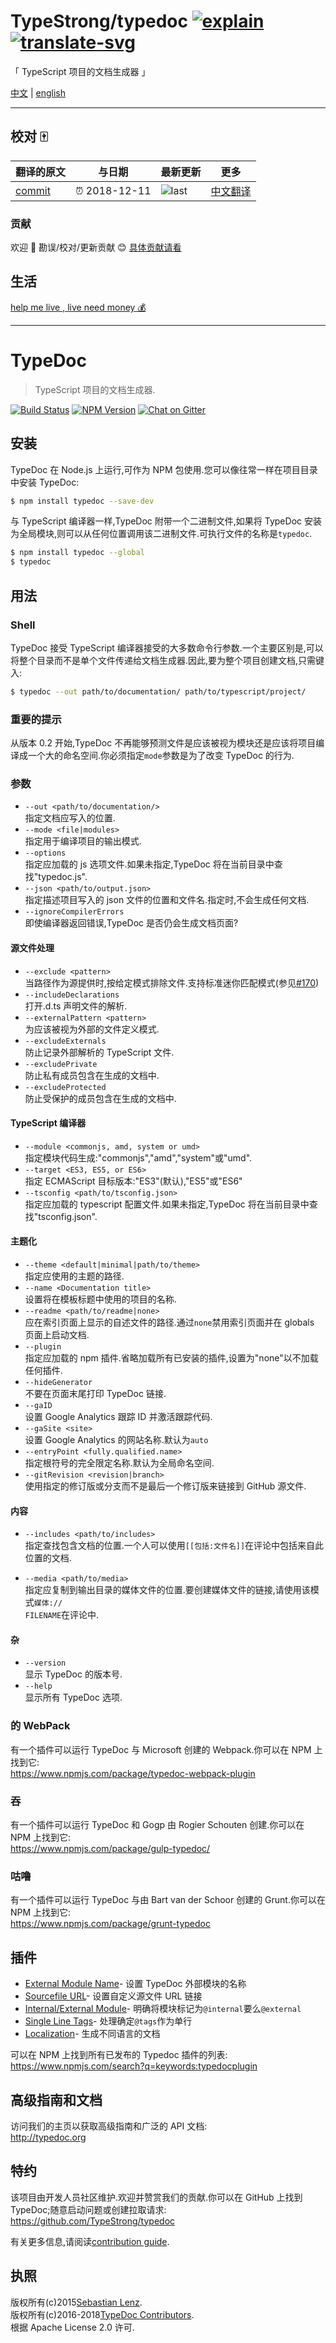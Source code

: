 # TypeStrong/typedoc [![explain]][source] [![translate-svg]][translate-list]

<!-- [![size-img]][size] -->

[explain]: http://llever.com/explain.svg
[source]: https://github.com/chinanf-boy/Source-Explain
[translate-svg]: http://llever.com/translate.svg
[translate-list]: https://github.com/chinanf-boy/chinese-translate-list
[size-img]: https://packagephobia.now.sh/badge?p=Name
[size]: https://packagephobia.now.sh/result?p=Name

「 TypeScript 项目的文档生成器 」

[中文](./readme.md) | [english](https://github.com/TypeStrong/typedoc)

---

## 校对 🀄️

<!-- doc-templite START generated -->
<!-- repo = 'TypeStrong/typedoc' -->
<!-- commit = 'e650aa7ec56f6b6ef5cbef2d3feddf6d7ee967bf' -->
<!-- time = '2018-12-11' -->

| 翻译的原文 | 与日期        | 最新更新 | 更多                       |
| ---------- | ------------- | -------- | -------------------------- |
| [commit]   | ⏰ 2018-12-11 | ![last]  | [中文翻译][translate-list] |

[last]: https://img.shields.io/github/last-commit/TypeStrong/typedoc.svg
[commit]: https://github.com/TypeStrong/typedoc/tree/e650aa7ec56f6b6ef5cbef2d3feddf6d7ee967bf

<!-- doc-templite END generated -->

### 贡献

欢迎 👏 勘误/校对/更新贡献 😊 [具体贡献请看](https://github.com/chinanf-boy/chinese-translate-list#贡献)

## 生活

[help me live , live need money 💰](https://github.com/chinanf-boy/live-need-money)

---

# TypeDoc

> TypeScript 项目的文档生成器.

[![Build Status](https://travis-ci.org/TypeStrong/typedoc.svg?branch=master)](https://travis-ci.org/TypeStrong/typedoc)
[![NPM Version](https://badge.fury.io/js/typedoc.svg)](http://badge.fury.io/js/typedoc)
[![Chat on Gitter](https://badges.gitter.im/TypeStrong/typedoc.svg)](https://gitter.im/TypeStrong/typedoc?utm_source=badge&utm_medium=badge&utm_campaign=pr-badge&utm_content=badge)

## 安装

TypeDoc 在 Node.js 上运行,可作为 NPM 包使用.您可以像往常一样在项目目录中安装 TypeDoc:

```bash
$ npm install typedoc --save-dev
```

与 TypeScript 编译器一样,TypeDoc 附带一个二进制文件,如果将 TypeDoc 安装为全局模块,则可以从任何位置调用该二进制文件.可执行文件的名称是`typedoc`.

```bash
$ npm install typedoc --global
$ typedoc
```

## 用法

### Shell

TypeDoc 接受 TypeScript 编译器接受的大多数命令行参数.一个主要区别是,可以将整个目录而不是单个文件传递给文档生成器.因此,要为整个项目创建文档,只需键入:

```bash
$ typedoc --out path/to/documentation/ path/to/typescript/project/
```

### 重要的提示

从版本 0.2 开始,TypeDoc 不再能够预测文件是应该被视为模块还是应该将项目编译成一个大的命名空间.你必须指定`mode`参数是为了改变 TypeDoc 的行为.

### 参数

- `--out <path/to/documentation/>`<br>指定文档应写入的位置.
- `--mode <file|modules>`<br>指定用于编译项目的输出模式.
- `--options`<br>指定应加载的 js 选项文件.如果未指定,TypeDoc 将在当前目录中查找"typedoc.js".
- `--json <path/to/output.json>`<br>指定描述项目写入的 json 文件的位置和文件名.指定时,不会生成任何文档.
- `--ignoreCompilerErrors`<br>即使编译器返回错误,TypeDoc 是否仍会生成文档页面?

#### 源文件处理

- `--exclude <pattern>`<br>当路径作为源提供时,按给定模式排除文件.支持标准迷你匹配模式(参见[#170](https://github.com/TypeStrong/typedoc/issues/170))
- `--includeDeclarations`<br>打开.d.ts 声明文件的解析.
- `--externalPattern <pattern>`<br>为应该被视为外部的文件定义模式.
- `--excludeExternals`<br>防止记录外部解析的 TypeScript 文件.
- `--excludePrivate`<br>防止私有成员包含在生成的文档中.
- `--excludeProtected`<br>防止受保护的成员包含在生成的文档中.

#### TypeScript 编译器

- `--module <commonjs, amd, system or umd>`<br>指定模块代码生成:"commonjs","amd","system"或"umd".
- `--target <ES3, ES5, or ES6>`<br>指定 ECMAScript 目标版本:"ES3"(默认),"ES5"或"ES6"
- `--tsconfig <path/to/tsconfig.json>`<br>指定应加载的 typescript 配置文件.如果未指定,TypeDoc 将在当前目录中查找"tsconfig.json".

#### 主题化

- `--theme <default|minimal|path/to/theme>`<br>指定应使用的主题的路径.
- `--name <Documentation title>`<br>设置将在模板标题中使用的项目的名称.
- `--readme <path/to/readme|none>`<br>应在索引页面上显示的自述文件的路径.通过`none`禁用索引页面并在 globals 页面上启动文档.
- `--plugin`<br>指定应加载的 npm 插件.省略加载所有已安装的插件,设置为"none"以不加载任何插件.
- `--hideGenerator`<br>不要在页面末尾打印 TypeDoc 链接.
- `--gaID`<br>设置 Google Analytics 跟踪 ID 并激活跟踪代码.
- `--gaSite <site>`<br>设置 Google Analytics 的网站名称.默认为`auto`
- `--entryPoint <fully.qualified.name>`<br>指定根符号的完全限定名称.默认为全局命名空间.
- `--gitRevision <revision|branch>`<br>使用指定的修订版或分支而不是最后一个修订版来链接到 GitHub 源文件.

#### 内容

- `--includes <path/to/includes>`<br>指定查找包含文档的位置.一个人可以使用<code>\[[包括:文件名]]</code>在评论中包括来自此位置的文档.

- `--media <path/to/media>`<br>指定应复制到输出目录的媒体文件的位置.要创建媒体文件的链接,请使用该模式<code>媒体:// FILENAME</code>在评论中.

#### 杂

- `--version`<br>显示 TypeDoc 的版本号.
- `--help`<br>显示所有 TypeDoc 选项.

### 的 WebPack

有一个插件可以运行 TypeDoc 与 Microsoft 创建的 Webpack.你可以在 NPM 上找到它:<br>
<https://www.npmjs.com/package/typedoc-webpack-plugin>

### 吞

有一个插件可以运行 TypeDoc 和 Gogp 由 Rogier Schouten 创建.你可以在 NPM 上找到它:<br>
<https://www.npmjs.com/package/gulp-typedoc/>

### 咕噜

有一个插件可以运行 TypeDoc 与由 Bart van der Schoor 创建的 Grunt.你可以在 NPM 上找到它:<br>
<https://www.npmjs.com/package/grunt-typedoc>

## 插件

- [External Module Name](https://github.com/christopherthielen/typedoc-plugin-external-module-name)- 设置 TypeDoc 外部模块的名称
- [Sourcefile URL](https://github.com/gdelmas/typedoc-plugin-sourcefile-url)- 设置自定义源文件 URL 链接
- [Internal/External Module](https://github.com/christopherthielen/typedoc-plugin-internal-external)- 明确将模块标记为`@internal`要么`@external`
- [Single Line Tags](https://github.com/christopherthielen/typedoc-plugin-single-line-tags)- 处理确定`@tags`作为单行
- [Localization](https://github.com/IgniteUI/typedoc-plugin-localization)- 生成不同语言的文档

可以在 NPM 上找到所有已发布的 Typedoc 插件的列表:<br>
<https://www.npmjs.com/search?q=keywords:typedocplugin>

## 高级指南和文档

访问我们的主页以获取高级指南和广泛的 API 文档:<br>
<http://typedoc.org>

## 特约

该项目由开发人员社区维护.欢迎并赞赏我们的贡献.你可以在 GitHub 上找到 TypeDoc;随意启动问题或创建拉取请求:<br>
<https://github.com/TypeStrong/typedoc>

有关更多信息,请阅读[contribution guide](https://github.com/TypeStrong/typedoc/blob/master/CONTRIBUTING.md).

## 执照

版权所有(c)2015[Sebastian Lenz](http://typedoc.org).<br>版权所有(c)2016-2018[TypeDoc Contributors](https://github.com/TypeStrong/typedoc/graphs/contributors).<br>根据 Apache License 2.0 许可.
